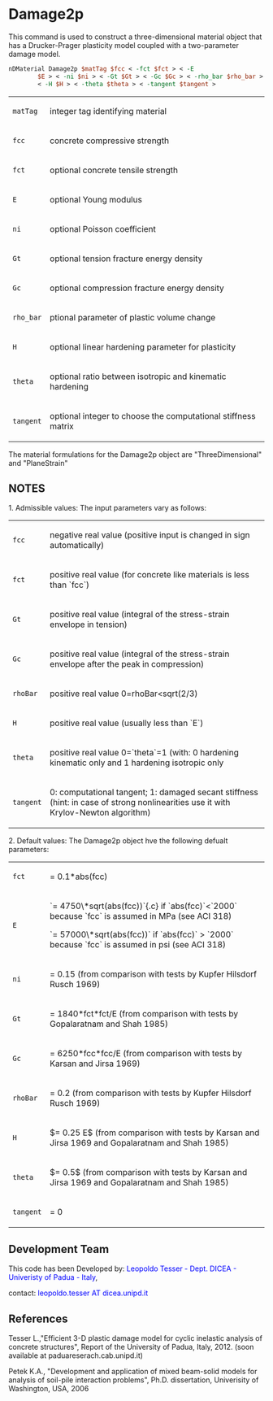 # Damage2p

This command is used to construct a three-dimensional material object
that has a Drucker-Prager plasticity model coupled with a two-parameter
damage model.

```tcl
nDMaterial Damage2p $matTag $fcc < -fct $fct > < -E
        $E > < -ni $ni > < -Gt $Gt > < -Gc $Gc > < -rho_bar $rho_bar > 
        < -H $H > < -theta $theta > < -tangent $tangent >
```

</tr>
</tbody>
</table>
<table>
<tbody>
<tr class="odd">
<td><code class="parameter-table-variable">matTag</code></td>
<td><p>integer tag identifying material</p></td>
</tr>
<tr class="even">
<td><code class="parameter-table-variable">fcc</code></td>
<td><p>concrete compressive strength</p></td>
</tr>
<tr class="odd">
<td><code class="parameter-table-variable">fct</code></td>
<td><p>optional concrete tensile strength</p></td>
</tr>
<tr class="even">
<td><code class="parameter-table-variable">E</code></td>
<td><p>optional Young modulus</p></td>
</tr>
<tr class="odd">
<td><code class="parameter-table-variable">ni</code></td>
<td><p>optional Poisson coefficient</p></td>
</tr>
<tr class="even">
<td><code class="parameter-table-variable">Gt</code></td>
<td><p>optional tension fracture energy density</p></td>
</tr>
<tr class="odd">
<td><code class="parameter-table-variable">Gc</code></td>
<td><p>optional compression fracture energy density</p></td>
</tr>
<tr class="even">
<td><code class="parameter-table-variable">rho_bar</code></td>
<td><p>ptional parameter of plastic volume change</p></td>
</tr>
<tr class="odd">
<td><code class="parameter-table-variable">H</code></td>
<td><p>optional linear hardening parameter for plasticity</p></td>
</tr>
<tr class="even">
<td><code class="parameter-table-variable">theta</code></td>
<td><p>optional ratio between isotropic and kinematic hardening</p></td>
</tr>
<tr class="odd">
<td><code class="parameter-table-variable">tangent</code></td>
<td><p>optional integer to choose the computational stiffness
matrix</p></td>
</tr>
</tbody>
</table>
<p>The material formulations for the Damage2p object are
"ThreeDimensional" and "PlaneStrain"</p>
<h2 id="notes">NOTES</h2>
<p>1. Admissible values: The input parameters vary as follows:</p>
<table>
<tbody>
<tr class="odd">
<td><code class="parameter-table-variable">fcc</code></td>
<td><p>negative real value (positive input is changed in sign
automatically)</p></td>
</tr>
<tr class="even">
<td><code class="parameter-table-variable">fct</code></td>
<td><p>positive real value (for concrete like materials is less than
`fcc`)</p></td>
</tr>
<tr class="odd">
<td><code class="parameter-table-variable">Gt</code></td>
<td><p>positive real value (integral of the stress-strain envelope in
tension)</p></td>
</tr>
<tr class="even">
<td><code class="parameter-table-variable">Gc</code></td>
<td><p>positive real value (integral of the stress-strain envelope after
the peak in compression)</p></td>
</tr>
<tr class="odd">
<td><code class="parameter-table-variable">rhoBar</code></td>
<td><p>positive real value 0=rhoBar&lt;sqrt(2/3)</p></td>
</tr>
<tr class="even">
<td><code class="parameter-table-variable">H</code></td>
<td><p>positive real value (usually less than `E`)</p></td>
</tr>
<tr class="odd">
<td><code class="parameter-table-variable">theta</code></td>
<td><p>positive real value 0=`theta`=1 (with: 0 hardening kinematic only
and 1 hardening isotropic only</p></td>
</tr>
<tr class="even">
<td><code class="parameter-table-variable">tangent</code></td>
<td><p>0: computational tangent; 1: damaged secant stiffness (hint: in
case of strong nonlinearities use it with Krylov-Newton
algorithm)</p></td>
</tr>
</tbody>
</table>
<p>2. Default values: The Damage2p object hve the following defualt
parameters:</p>
<table>
<tbody>
<tr class="odd">
<td><code class="parameter-table-variable">fct</code></td>
<td><p>= 0.1*abs(fcc)</p></td>
</tr>
<tr class="even">
<td><code class="parameter-table-variable">E</code></td>
<td><p>`= 4750\*sqrt(abs(fcc))`{.c} if `abs(fcc)`&lt;`2000` because `fcc` is assumed
in MPa (see ACI 318)</p>
<p>`= 57000\*sqrt(abs(fcc))` if `abs(fcc)` &gt; `2000` because `fcc` is assumed in
psi (see ACI 318)</p></td>
</tr>
<tr class="odd">
<td><p><code class="tcl-variable">ni</code></p></td>
<td><p>= 0.15 (from comparison with tests by Kupfer Hilsdorf Rusch
1969)</p></td>
</tr>
<tr class="even">
<td><p><code>Gt</code></p></td>
<td><p>= 1840*fct*fct/E (from comparison with tests by Gopalaratnam and
Shah 1985)</p></td>
</tr>
<tr class="odd">
<td><code class="parameter-table-variable">Gc</code></td>
<td><p>= 6250*fcc*fcc/E (from comparison with tests by Karsan and Jirsa
1969)</p></td>
</tr>
<tr class="even">
<td><code class="parameter-table-variable">rhoBar</code></td>
<td><p>= 0.2 (from comparison with tests by Kupfer Hilsdorf Rusch
1969)</p></td>
</tr>
<tr class="odd">
<td><code class="parameter-table-variable">H</code></td>
<td><p>$= 0.25 E$ (from comparison with tests by Karsan and Jirsa 1969 and
Gopalaratnam and Shah 1985)</p></td>
</tr>
<tr class="even">
<td><p><code>theta</code></p></td>
<td><p>$= 0.5$ (from comparison with tests by Karsan and Jirsa 1969 and Gopalaratnam and Shah 1985)</p></td>
</tr>
<tr class="odd">
<td><code class="parameter-table-variable">tangent</code></td>
<td><p>= 0</p></td>
</tr>
</tbody>
</table>

<h2 id="development_team">Development Team</h2>

<p>This code has been Developed by: 
<span style="color:blue">Leopoldo Tesser - Dept. DICEA - Univeristy of
Padua - Italy</span>,</p>
<p>contact: <span style="color:blue">leopoldo.tesser AT
dicea.unipd.it</span></p>
<h2 id="references">References</h2>
<p>Tesser L.,"Efficient 3-D plastic damage model for cyclic inelastic
analysis of concrete structures", Report of the University of Padua,
Italy, 2012. (soon available at paduareserach.cab.unipd.it)</p>
<p>Petek K.A., "Development and application of mixed beam-solid models
for analysis of soil-pile interaction problems", Ph.D. dissertation,
Univerisity of Washington, USA, 2006</p>


